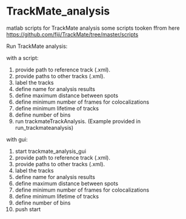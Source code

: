 # TrackMate_analysis
matlab scripts for TrackMate analysis
some scripts tooken ffrom here https://github.com/fiji/TrackMate/tree/master/scripts

Run TrackMate analysis:

with a script:
1. provide path to reference track (.xml).
2. provide paths to other tracks (.xml).
3. label the tracks
4. define name for analysis results
5. define maximum distance between spots
6. define minimum number of frames for colocalizations
7. define minimum lifetime of tracks
8. define number of bins
9. run trackmateTrackAnalysis.
(Example provided in run_trackmateanalysis)

with gui:
1. start trackmate_analysis_gui
2. provide path to reference track (.xml).
3. provide paths to other tracks (.xml).
4. label the tracks
5. define name for analysis results
6. define maximum distance between spots
7. define minimum number of frames for colocalizations
8. define minimum lifetime of tracks
9. define number of bins
10. push start
